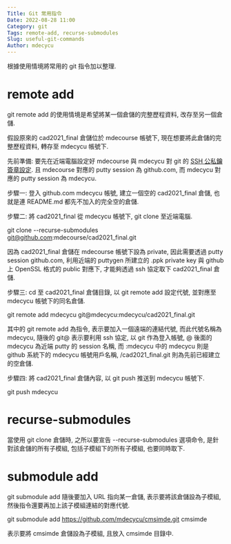 ```yaml
---
Title: Git 常用指令
Date: 2022-08-28 11:00
Category: git
Tags: remote-add, recurse-submodules
Slug: useful-git-commands
Author: mdecycu
---
```


根據使用情境將常用的 git 指令加以整理.

<!-- PELICAN_END_SUMMARY -->

remote add
====

git remote add 的使用情境是希望將某一個倉儲的完整歷程資料, 改存至另一個倉儲.

假設原來的 cad2021_final 倉儲位於 mdecourse 帳號下, 現在想要將此倉儲的完整歷程資料, 轉存至 mdecycu 帳號下.

先前準備: 要先在近端電腦設定好 mdecourse 與 mdecycu 對 git 的 [SSH 公私鑰簽章設定]. 且 mdecourse 對應的 putty session 為 github.com, 而 mdecycu 對應的 putty session 為 mdecycu.

[SSH 公私鑰簽章設定]: https://mde.tw/content/Token%20and%20SSH.html#ssh

步驟一:  登入 github.com mdecycu 帳號, 建立一個空的 cad2021_final 倉儲, 也就是連 README.md 都先不加入的完全空的倉儲.

步驟二: 將 cad2021_final 從 mdecycu 帳號下, git clone 至近端電腦.

git clone --recurse-submodules git@github.com:mdecourse/cad2021_final.git

因為 cad2021_final 倉儲在 mdecourse 帳號下設為 private, 因此需要透過 putty session github.com, 利用近端的 puttygen 所建立的 .ppk private key 與 github 上 OpenSSL 格式的 public 對應下, 才能夠透過 ssh 協定取下 cad2021_final 倉儲.

步驟三: cd 至 cad2021_final 倉儲目錄, 以 git remote add 設定代號, 並對應至 mdecycu 帳號下的同名倉儲.

git remote add mdecycu git@mdecycu:mdecycu/cad2021_final.git

其中的 git remote add 為指令, 表示要加入一個遠端的連結代號, 而此代號名稱為 mdecycu, 隨後的 git@ 表示要利用 ssh 協定, 以 git 作為登入帳號, @ 後面的 mdecycu 為近端 putty 的 session 名稱, 而 :mdecycu 中的 mdecycu 則是 github 系統下的 mdecycu 帳號用戶名稱, /cad2021_final.git 則為先前已經建立的空倉儲.

步驟四: 將 cad2021_final 倉儲內容, 以 git push 推送到 mdecycu 帳號下.

git push mdecycu

recurse-submodules
====

當使用 git clone 倉儲時, 之所以要宣告 --recurse-submodules 選項命令, 是針對該倉儲的所有子模組, 包括子模組下的所有子模組, 也要同時取下.

submodule add
====

git submodule add 隨後要加入 URL 指向某一倉儲, 表示要將該倉儲設為子模組, 然後指令還要再加上該子模組連結的對應代號.

git submodule add https://github.com/mdecycu/cmsimde.git cmsimde

表示要將 cmsimde 倉儲設為子模組, 且放入 cmsimde 目錄中.
